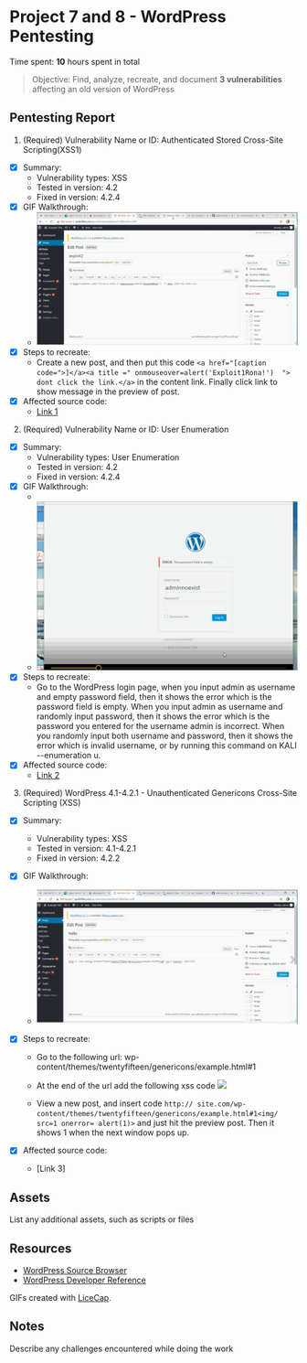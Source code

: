 # Project 7 and 8 - WordPress Pentesting

Time spent: **10** hours spent in total

> Objective: Find, analyze, recreate, and document **3 vulnerabilities** affecting an old version of WordPress

## Pentesting Report

1. (Required) Vulnerability Name or ID: Authenticated Stored Cross-Site Scripting(XSS1)
  - [x] Summary: 
    - Vulnerability types: XSS
    - Tested in version: 4.2
    - Fixed in version: 4.2.4
  - [x] GIF Walkthrough: 
    - <img src='5.gif' title='User Enumeration' width='' alt='' />
  - [x] Steps to recreate: 
    - Create a new post, and then put this code ```<a href="[caption code=">]</a><a title =" onmouseover=alert('Exploit1Rona!')  "> dont click the link.</a>``` in the content link. Finally click link to show message in the preview of post.
  - [x] Affected source code:
    - [Link 1](https://wpvulndb.com/vulnerabilities/8111)

2. (Required) Vulnerability Name or ID: User Enumeration
  - [x] Summary: 
    - Vulnerability types: User Enumeration
    - Tested in version: 4.2
    - Fixed in version: 4.2.4
  - [x] GIF Walkthrough: 
     - <img src='2.gif' title='User Enumeration' width='' alt='' />
     - <img src='3.gif' title='User Enumeration' width='' alt='' />
  - [x] Steps to recreate: 
    - Go to the WordPress login page, when you input admin as username and empty password field, then it shows the error which is the   password field is empty. When you input admin as username and randomly input password, then it shows the error which is the password you entered for the username admin is incorrect.  When you randomly input both username and password, then it shows the error which is invalid username, or by running this command on KALI  --enumeration u.
  - [x] Affected source code:
    - [Link 2](https://www.wpwhitesecurity.com/wordpress-security/wordpress-username-disclosure-vulnerability/)

3. (Required) WordPress 4.1-4.2.1 - Unauthenticated Genericons Cross-Site Scripting (XSS)
  - [x] Summary: 
    - Vulnerability types: XSS
    - Tested in version: 4.1-4.2.1
    - Fixed in version: 4.2.2
  - [x] GIF Walkthrough: 
    - <img src='4.gif' title='XSS2' width='' alt='' />
  - [x] Steps to recreate: 
      - Go to the following url: wp-content/themes/twentyfifteen/genericons/example.html#1
      
      - At the end of the url add the following xss code <img src=1 onerror="alert(1)" />
      
      - View a new post, and insert code ```http:// site.com/wp-content/themes/twentyfifteen/genericons/example.html#1<img/ src=1 onerror= alert(1)>``` and just hit the preview post. Then it shows 1 when the next window pops up.
      
  - [x] Affected source code:
    - [Link 3]


## Assets

List any additional assets, such as scripts or files

## Resources

- [WordPress Source Browser](https://core.trac.wordpress.org/browser/)
- [WordPress Developer Reference](https://developer.wordpress.org/reference/)

GIFs created with [LiceCap](http://www.cockos.com/licecap/).

## Notes

Describe any challenges encountered while doing the work
